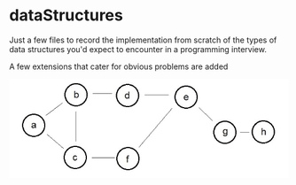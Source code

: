 # dataStructures

Just a few files to record the implementation from scratch of the types of data structures you'd expect to encounter in a programming interview.

A few extensions that cater for obvious problems are added

![undirectedGraph](https://raw.githubusercontent.com/Dan-Treacher/dataStructures/master/undirectedGraph.jpg)
